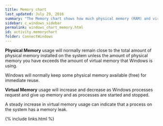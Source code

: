 ```yaml
---
title: Memory chart
last_updated: July 29, 2016
summary: "The Memory chart shows how much physical memory (RAM) and virtual memory Windows is using."
sidebar: c_windows_sidebar
permalink: windows_chart_memory.html
id: activity.memorychart
folder: ConnectWindows
---
```



**Physical Memory** usage will normally remain close to the total amount of physical memory installed on the system unless the amount of physical memory you have exceeds the amount of virtual memory that Windows is using.

Windows will normally keep some physical memory available (free) for immediate reuse.

**Virtual Memory** usage will increase and decrease as Windows processes request and give up memory and as processes are started and stopped.

A steady increase in virtual memory usage can indicate that a process on the system has a memory leak.




{% include links.html %}
